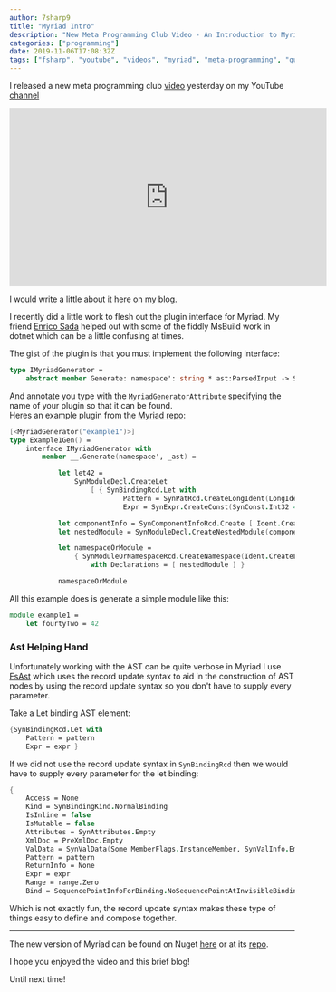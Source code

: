 ```yaml
---
author: 7sharp9
title: "Myriad Intro"
description: "New Meta Programming Club Video - An Introduction to Myriad"
categories: ["programming"]
date: 2019-11-06T17:08:32Z
tags: ["fsharp", "youtube", "videos", "myriad", "meta-programming", "quotations", "ast"]
---
```


I released a new meta programming club [video][1] yesterday on my YouTube [channel][2]

<iframe width="560" height="315" src="https://www.youtube.com/embed/Yef8EJJfd9Q" frameborder="0" allow="accelerometer; autoplay; encrypted-media; gyroscope; picture-in-picture" allowfullscreen></iframe>

I would write a little about it here on my blog.

I recently did a little work to flesh out the plugin interface for Myriad.  My friend [Enrico Sada][5] helped out with 
some of the fiddly MsBuild work in dotnet which can be a little confusing at times.  

The gist of the plugin is that you must implement the following interface:

```fsharp
type IMyriadGenerator =
    abstract member Generate: namespace': string * ast:ParsedInput -> SynModuleOrNamespaceRcd
```  

And annotate you type with the `MyriadGeneratorAttribute` specifying the name of your plugin so that it can be found.  
Heres an example plugin from the [Myriad repo][4]:

```fsharp
[<MyriadGenerator("example1")>]
type Example1Gen() =
    interface IMyriadGenerator with
        member __.Generate(namespace', _ast) =

            let let42 =
                SynModuleDecl.CreateLet
                    [ { SynBindingRcd.Let with
                            Pattern = SynPatRcd.CreateLongIdent(LongIdentWithDots.CreateString "fourtyTwo", [])
                            Expr = SynExpr.CreateConst(SynConst.Int32 42) } ]

            let componentInfo = SynComponentInfoRcd.Create [ Ident.Create "example1" ]
            let nestedModule = SynModuleDecl.CreateNestedModule(componentInfo, [ let42 ])

            let namespaceOrModule =
                { SynModuleOrNamespaceRcd.CreateNamespace(Ident.CreateLong namespace')
                    with Declarations = [ nestedModule ] }

            namespaceOrModule
```

All this example does is generate a simple module like this:

```fsharp
module example1 =
    let fourtyTwo = 42
```

### Ast Helping Hand

Unfortunately working with the AST can be quite verbose in Myriad I use [FsAst][6] which uses the record update syntax to aid
in the construction of AST nodes by using the record update syntax so you don't have to supply every parameter.  

Take a Let binding AST element:

```fsharp
{SynBindingRcd.Let with
    Pattern = pattern
    Expr = expr }
```

If we did not use the record update syntax in `SynBindingRcd` then we would have to supply every parameter for the let binding:

```fsharp
{
    Access = None
    Kind = SynBindingKind.NormalBinding
    IsInline = false
    IsMutable = false
    Attributes = SynAttributes.Empty
    XmlDoc = PreXmlDoc.Empty
    ValData = SynValData(Some MemberFlags.InstanceMember, SynValInfo.Empty, None)
    Pattern = pattern
    ReturnInfo = None
    Expr = expr
    Range = range.Zero
    Bind = SequencePointInfoForBinding.NoSequencePointAtInvisibleBinding }
```

Which is not exactly fun, the record update syntax makes these type of things easy to define and compose together.

- - -  
  
The new version of Myriad can be found on Nuget [here][3] or at its [repo][4].  

I hope you enjoyed the video and this brief blog!

Until next time!  

[1]: https://youtu.be/Yef8EJJfd9Q
[2]: https://www.youtube.com/channel/UC0kXc1f_WBYSklrElcPWzgg
[3]: https://www.nuget.org/packages/Myriad.Sdk/0.2.4
[4]: https://github.com/MoiraeSoftware/myriad
[5]: https://twitter.com/enricosada
[6]: https://github.com/ctaggart/FsAst

